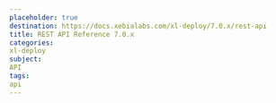 ```yaml
---
placeholder: true
destination: https://docs.xebialabs.com/xl-deploy/7.0.x/rest-api
title: REST API Reference 7.0.x
categories:
xl-deploy
subject:
API
tags:
api
---
```

